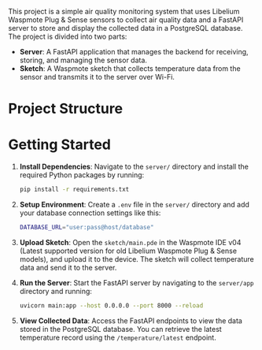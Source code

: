 This project is a simple air quality monitoring system that uses Libelium Waspmote Plug & Sense sensors to collect air quality data and a FastAPI server to store and display the collected data in a PostgreSQL database. 
The project is divided into two parts: 
- **Server**: A FastAPI application that manages the backend for receiving, storing, and managing the sensor data.
- **Sketch**: A Waspmote sketch that collects temperature data from the sensor and transmits it to the server over Wi-Fi.


# Project Structure




# Getting Started

1. **Install Dependencies**: Navigate to the `server/` directory and install the required Python packages by running:
    ```bash
    pip install -r requirements.txt
    ```

2. **Setup Environment**: Create a `.env` file in the `server/` directory and add your database connection settings like this:
    ```bash
    DATABASE_URL="user:pass@host/database"
    ```

3. **Upload Sketch**: Open the `sketch/main.pde` in the Waspmote IDE v04 (Latest supported version for old Libelium Waspmote Plug & Sense models), and upload it to the device. The sketch will collect temperature data and send it to the server.

4. **Run the Server**: Start the FastAPI server by navigating to the `server/app` directory and running:
    ```bash
    uvicorn main:app --host 0.0.0.0 --port 8000 --reload
    ```

5. **View Collected Data**: Access the FastAPI endpoints to view the data stored in the PostgreSQL database. You can retrieve the latest temperature record using the `/temperature/latest` endpoint.
